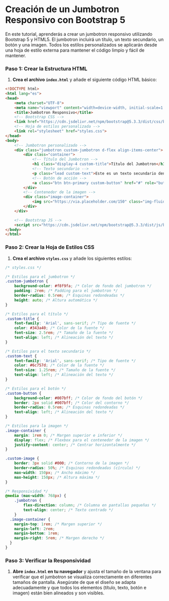 # Creación de un Jumbotron Responsivo con Bootstrap 5

En este tutorial, aprenderás a crear un jumbotron responsivo utilizando Bootstrap 5 y HTML5. El jumbotron incluirá un título, un texto secundario, un botón y una imagen. Todos los estilos personalizados se aplicarán desde una hoja de estilo externa para mantener el código limpio y fácil de mantener.

### Paso 1: Crear la Estructura HTML

1. **Crea el archivo `index.html`** y añade el siguiente código HTML básico:

```html
<!DOCTYPE html>
<html lang="es">
<head>
    <meta charset="UTF-8">
    <meta name="viewport" content="width=device-width, initial-scale=1.0">
    <title>Jumbotron Responsivo</title>
    <!-- Bootstrap CSS -->
    <link href="https://cdn.jsdelivr.net/npm/bootstrap@5.3.3/dist/css/bootstrap.min.css" rel="stylesheet" integrity="sha384-QWTKZyjpPEjISv5WaRU9OFeRpok6YctnYmDr5pNlyT2bRjXh0JMhjY6hW+ALEwIH" crossorigin="anonymous">
    <!-- Hoja de estilos personalizada -->
    <link rel="stylesheet" href="styles.css">
</head>
<body>
    <!-- Jumbotron personalizado -->
    <div class="jumbotron custom-jumbotron d-flex align-items-center">
        <div class="container">
            <!-- Título del Jumbotron -->
            <h1 class="display-4 custom-title">Título del Jumbotron</h1>
            <!-- Texto secundario -->
            <p class="lead custom-text">Este es un texto secundario dentro del jumbotron.</p>
            <!-- Botón de acción -->
            <a class="btn btn-primary custom-button" href="#" role="button">Leer más</a>
        </div>
        <!-- Contenedor de la imagen -->
        <div class="image-container">
            <img src="https://via.placeholder.com/150" class="img-fluid rounded-circle custom-image" alt="imagen">
        </div>
    </div>

    <!-- Bootstrap JS -->
    <script src="https://cdn.jsdelivr.net/npm/bootstrap@5.3.3/dist/js/bootstrap.bundle.min.js" integrity="sha384-YvpcrYf0tY3lHB60NNkmXc5s9fDVZLESaAA55NDzOxhy9GkcIdslK1eN7N6jIeHz" crossorigin="anonymous"></script>
</body>
</html>
```

### Paso 2: Crear la Hoja de Estilos CSS

1. **Crea el archivo `styles.css`** y añade los siguientes estilos:

```css
/* styles.css */

/* Estilos para el jumbotron */
.custom-jumbotron {
    background-color: #f8f9fa; /* Color de fondo del jumbotron */
    padding: 2rem; /* Padding para el jumbotron */
    border-radius: 0.5rem; /* Esquinas redondeadas */
    height: auto; /* Altura automática */
}

/* Estilos para el título */
.custom-title {
    font-family: 'Arial', sans-serif; /* Tipo de fuente */
    color: #343a40; /* Color de la fuente */
    font-size: 2.5rem; /* Tamaño de la fuente */
    text-align: left; /* Alineación del texto */
}

/* Estilos para el texto secundario */
.custom-text {
    font-family: 'Arial', sans-serif; /* Tipo de fuente */
    color: #6c757d; /* Color de la fuente */
    font-size: 1.25rem; /* Tamaño de la fuente */
    text-align: left; /* Alineación del texto */
}

/* Estilos para el botón */
.custom-button {
    background-color: #007bff; /* Color de fondo del botón */
    border: 2px solid #007bff; /* Color del contorno */
    border-radius: 0.5rem; /* Esquinas redondeadas */
    text-align: left; /* Alineación del texto */
}

/* Estilos para la imagen */
.image-container {
    margin: 1rem 0; /* Margen superior e inferior */
    display: flex; /* Flexbox para el contenedor de la imagen */
    justify-content: center; /* Centrar horizontalmente */
}

.custom-image {
    border: 3px solid #000; /* Contorno de la imagen */
    border-radius: 50%; /* Esquinas redondeadas (círculo) */
    max-width: 150px; /* Ancho máximo */
    max-height: 150px; /* Altura máxima */
}

/* Responsividad */
@media (max-width: 768px) {
    .jumbotron {
        flex-direction: column; /* Columna en pantallas pequeñas */
        text-align: center; /* Texto centrado */
    }
  .image-container {
    margin-top: 1rem; /* Margen superior */
    margin-left: 2rem;
    margin-bottom: 1rem;
    margin-right: 5rem; /* Margen derecho */
  }
}
```

### Paso 3: Verificar la Responsividad

1. **Abre `index.html` en tu navegador** y ajusta el tamaño de la ventana para verificar que el jumbotron se visualiza correctamente en diferentes tamaños de pantalla. Asegúrate de que el diseño se adapta adecuadamente y que todos los elementos (título, texto, botón e imagen) están bien alineados y son visibles.